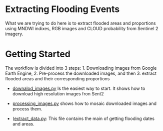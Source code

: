 # Extracting Flooding Events

What we are trying to do here is to extract flooded areas and proportions using MNDWI indixes, RGB images and CLOUD probability from Sentinel 2 imagery.

# Getting Started

The workflow is divided into 3 steps: 1. Downloading images from Google Earth Engine, 2. Pre-process the downloaded images, and then 3. extract flooded areas and their corresponding proportions

* [downalod_images.py](downalod_images.py) Is the easiest way to start. It shows how to download high resolution images fron Sent2

* [processing_images.py](processing_imaages.py) shows how to mosaic downloaded images and process them.

* ([extract_data.py](extract_data.py): This file contains the main of getting flooding dates and areas. 



